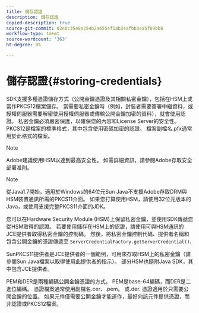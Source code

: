 ```yaml
---
title: 儲存認證
description: 儲存認證
copied-description: true
source-git-commit: 02ebc3548a254b2a6554f1ab34afbb3ea5f09bb8
workflow-type: tm+mt
source-wordcount: '363'
ht-degree: 0%

---
```


# 儲存認證{#storing-credentials}

SDK支援多種憑證儲存方式（公開金鑰憑證及其相關私密金鑰），包括在HSM上或當作PKCS12檔案儲存。 當需要私密金鑰時（例如，封裝者需要簽署中繼資料，或授權伺服器需要解密使用授權伺服器或傳輸公開金鑰加密的資料），就會使用認證。 私密金鑰必須嚴密保護，以確保您的內容和License Server的安全性。 PKCS12是檔案的標準格式，其中包含使用密碼加密的認證。 檔案副檔名.pfx通常用於此格式的檔案。

>[!NOTE]
>
>Adobe建議使用HSM以達到最高安全性。 如需詳細資訊，請參閱Adobe存取安全部署准則。

>[!NOTE]
>
>從Java1.7開始，適用於Windows的64位元Sun Java不支援Adobe存取DRM與HSM裝置通訊所需的PKCS11介面。 如果您打算使用HSM，請使用32位元版本的Java，或使用支援完整PKCS11介面的JDK。

您可以在Hardware Security Module (HSM)上保留私密金鑰，並使用SDK傳遞您從HSM取得的認證。 若要使用儲存在HSM上的認證，請使用可與HSM通訊的JCE提供者取得私密金鑰的控制碼。 然後，將私密金鑰控制代碼、提供者名稱和包含公開金鑰的憑證傳遞至 `ServerCredentialFactory.getServerCredential()`.

SunPKCS11提供者是JCE提供者的一個範例，可用來存取HSM上的私密金鑰（請參閱Sun Java檔案以取得使用此提供者的指示）。 部分HSM也隨附Java SDK，其中包含JCE提供者。

PEM和DER是兩種編碼公開金鑰憑證的方式。 PEM是base-64編碼，而DER是二進位編碼。 憑證檔案通常使用副檔名.cer、.pem。 或.der. 憑證適用於只需要公開金鑰的位置。 如果元件僅需要公開金鑰才能運作，最好向該元件提供憑證，而非認證或PKCS12檔案。
